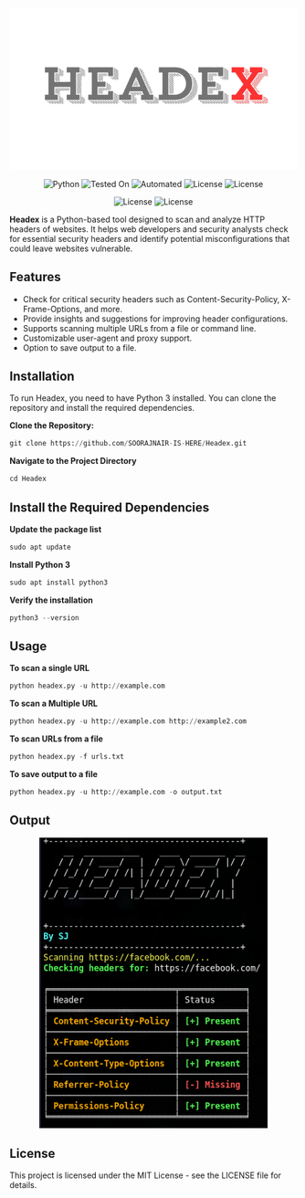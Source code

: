 <p align="center">
  <img src="./Logo.png" alt="Headex Logo" width="600"/>
</p>

<p align="center">
  <img src="https://img.shields.io/badge/Python-3.8%2B-blue" alt="Python">
  <img src="https://img.shields.io/badge/Tested%20On-Linux-brightgreen" alt="Tested On">
  <img src="https://img.shields.io/badge/automated-yes-blue" alt="Automated">
  <img src="https://img.shields.io/badge/License-MIT-blue" alt="License">
   <img src="https://img.shields.io/badge/Written In-Python-yellow" alt="License">
</p>

<p align="center">
 <img src="https://img.shields.io/badge/Author-SOORAJNAIR-darkred" alt="License">
   <img src="https://img.shields.io/badge/Opensource-Yes-blue" alt="License">
 </p>

**Headex** is a Python-based tool designed to scan and analyze HTTP headers of websites. It helps web developers and security analysts check for essential security headers and identify potential misconfigurations that could leave websites vulnerable.

## Features
- Check for critical security headers such as Content-Security-Policy, X-Frame-Options, and more.
- Provide insights and suggestions for improving header configurations.
- Supports scanning multiple URLs from a file or command line.
- Customizable user-agent and proxy support.
- Option to save output to a file.

## Installation

To run Headex, you need to have Python 3 installed. You can clone the repository and install the required dependencies.

**Clone the Repository:**

```python
git clone https://github.com/SOORAJNAIR-IS-HERE/Headex.git
```
**Navigate to the Project Directory**

```python
cd Headex
```
## Install the Required Dependencies

**Update the package list**
```python
sudo apt update
```
**Install Python 3**
```python
sudo apt install python3
```
**Verify the installation**
```python
python3 --version
```

## Usage
**To scan a single URL**
```python
python headex.py -u http://example.com
```
**To scan a Multiple URL**
```python
python headex.py -u http://example.com http://example2.com
```
**To scan URLs from a file**
```python
python headex.py -f urls.txt
```
**To save output to a file**
```python
python headex.py -u http://example.com -o output.txt
```
## Output

<p align="center">
  <img src="./output.png" alt="Headex Logo" width="400"/>
</p>

## License

This project is licensed under the MIT License - see the LICENSE file for details.
